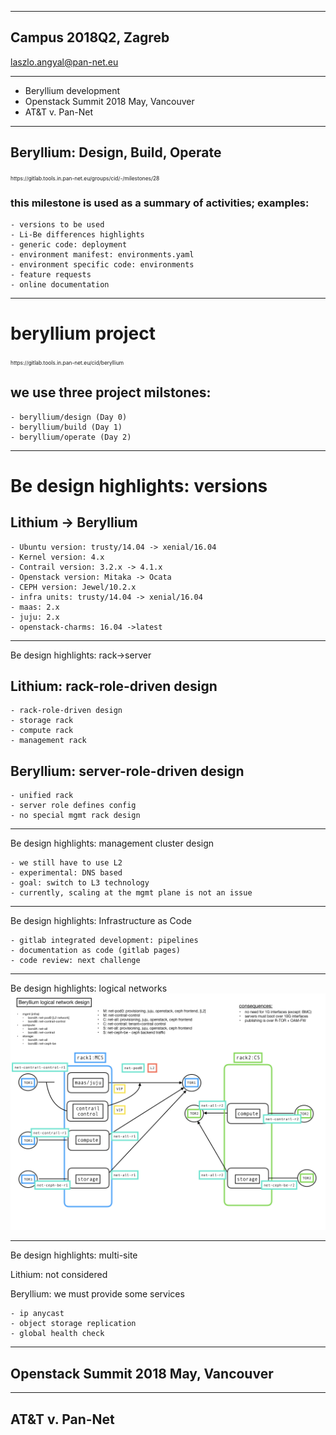 
---
## Campus 2018Q2, Zagreb
laszlo.angyal@pan-net.eu

---
- Beryllium development
- Openstack Summit 2018 May, Vancouver
- AT&T v. Pan-Net

---
## Beryllium: Design, Build, Operate

<span style="font-size:0.6em">
https://gitlab.tools.in.pan-net.eu/groups/cid/-/milestones/28
</span>

### this milestone is used as a summary of activities; examples:
```
- versions to be used
- Li-Be differences highlights
- generic code: deployment
- environment manifest: environments.yaml
- environment specific code: environments
- feature requests
- online documentation
```

---
# beryllium project

<span style="font-size:0.6em">
https://gitlab.tools.in.pan-net.eu/cid/beryllium
</span>

## we use three project milstones:
```
- beryllium/design (Day 0)
- beryllium/build (Day 1)
- beryllium/operate (Day 2)
```

---
# Be design highlights: versions

## Lithium -> Beryllium
```
- Ubuntu version: trusty/14.04 -> xenial/16.04
- Kernel version: 4.x
- Contrail version: 3.2.x -> 4.1.x
- Openstack version: Mitaka -> Ocata
- CEPH version: Jewel/10.2.x 
- infra units: trusty/14.04 -> xenial/16.04
- maas: 2.x
- juju: 2.x
- openstack-charms: 16.04 ->latest
```

---
Be design highlights: rack->server

## Lithium: rack-role-driven design
```
- rack-role-driven design
- storage rack
- compute rack
- management rack
```

## Beryllium: server-role-driven design
```
- unified rack
- server role defines config
- no special mgmt rack design
```

---
Be design highlights: management cluster design

```
- we still have to use L2
- experimental: DNS based
- goal: switch to L3 technology
- currently, scaling at the mgmt plane is not an issue
```

---
Be design highlights: Infrastructure as Code

```
- gitlab integrated development: pipelines
- documentation as code (gitlab pages)
- code review: next challenge
```

---
Be design highlights: logical networks
![ic-network-design.001.png](ic-network-design.001.png)

---
Be design highlights: multi-site

Lithium: not considered

Beryllium: we must provide some services
```
- ip anycast
- object storage replication
- global health check
```

---
## Openstack Summit 2018 May, Vancouver


---
## AT&T v. Pan-Net


